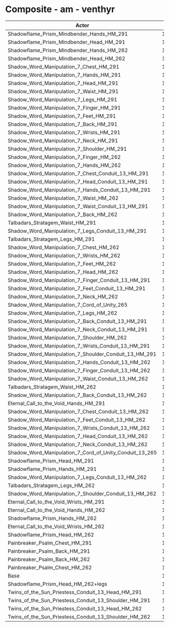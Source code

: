 # Composite - am - venthyr
| Actor | DPS | Increase |
|---|:---:|:---:|
|Shadowflame_Prism_Mindbender_Hands_HM_291|14091|17.67%|
|Shadowflame_Prism_Mindbender_Head_HM_291|14069|17.49%|
|Shadowflame_Prism_Mindbender_Hands_HM_262|13879|15.91%|
|Shadowflame_Prism_Mindbender_Head_HM_262|13813|15.36%|
|Shadow_Word_Manipulation_7_Chest_HM_291|13365|11.61%|
|Shadow_Word_Manipulation_7_Hands_HM_291|13361|11.58%|
|Shadow_Word_Manipulation_7_Head_HM_291|13349|11.48%|
|Shadow_Word_Manipulation_7_Waist_HM_291|13348|11.47%|
|Shadow_Word_Manipulation_7_Legs_HM_291|13328|11.30%|
|Shadow_Word_Manipulation_7_Finger_HM_291|13317|11.21%|
|Shadow_Word_Manipulation_7_Feet_HM_291|13312|11.17%|
|Shadow_Word_Manipulation_7_Back_HM_291|13277|10.88%|
|Shadow_Word_Manipulation_7_Wrists_HM_291|13257|10.71%|
|Shadow_Word_Manipulation_7_Neck_HM_291|13255|10.70%|
|Shadow_Word_Manipulation_7_Shoulder_HM_291|13249|10.64%|
|Shadow_Word_Manipulation_7_Finger_HM_262|13170|9.99%|
|Shadow_Word_Manipulation_7_Hands_HM_262|13168|9.97%|
|Shadow_Word_Manipulation_7_Chest_Conduit_13_HM_291|13164|9.93%|
|Shadow_Word_Manipulation_7_Head_Conduit_13_HM_291|13158|9.89%|
|Shadow_Word_Manipulation_7_Hands_Conduit_13_HM_291|13158|9.89%|
|Shadow_Word_Manipulation_7_Waist_HM_262|13157|9.88%|
|Shadow_Word_Manipulation_7_Waist_Conduit_13_HM_291|13144|9.77%|
|Shadow_Word_Manipulation_7_Back_HM_262|13138|9.72%|
|Talbadars_Stratagem_Waist_HM_291|13126|9.62%|
|Shadow_Word_Manipulation_7_Legs_Conduit_13_HM_291|13122|9.59%|
|Talbadars_Stratagem_Legs_HM_291|13122|9.58%|
|Shadow_Word_Manipulation_7_Chest_HM_262|13122|9.58%|
|Shadow_Word_Manipulation_7_Wrists_HM_262|13116|9.54%|
|Shadow_Word_Manipulation_7_Feet_HM_262|13116|9.54%|
|Shadow_Word_Manipulation_7_Head_HM_262|13111|9.49%|
|Shadow_Word_Manipulation_7_Finger_Conduit_13_HM_291|13109|9.48%|
|Shadow_Word_Manipulation_7_Feet_Conduit_13_HM_291|13108|9.47%|
|Shadow_Word_Manipulation_7_Neck_HM_262|13108|9.47%|
|Shadow_Word_Manipulation_7_Cord_of_Unity_265|13086|9.28%|
|Shadow_Word_Manipulation_7_Legs_HM_262|13081|9.24%|
|Shadow_Word_Manipulation_7_Back_Conduit_13_HM_291|13070|9.15%|
|Shadow_Word_Manipulation_7_Neck_Conduit_13_HM_291|13054|9.02%|
|Shadow_Word_Manipulation_7_Shoulder_HM_262|13052|9.00%|
|Shadow_Word_Manipulation_7_Wrists_Conduit_13_HM_291|13052|9.00%|
|Shadow_Word_Manipulation_7_Shoulder_Conduit_13_HM_291|13050|8.98%|
|Shadow_Word_Manipulation_7_Hands_Conduit_13_HM_262|12970|8.32%|
|Shadow_Word_Manipulation_7_Finger_Conduit_13_HM_262|12966|8.28%|
|Shadow_Word_Manipulation_7_Waist_Conduit_13_HM_262|12959|8.23%|
|Talbadars_Stratagem_Waist_HM_262|12938|8.05%|
|Shadow_Word_Manipulation_7_Back_Conduit_13_HM_262|12936|8.03%|
|Eternal_Call_to_the_Void_Hands_HM_291|12932|8.00%|
|Shadow_Word_Manipulation_7_Chest_Conduit_13_HM_262|12923|7.92%|
|Shadow_Word_Manipulation_7_Feet_Conduit_13_HM_262|12920|7.90%|
|Shadow_Word_Manipulation_7_Wrists_Conduit_13_HM_262|12917|7.87%|
|Shadow_Word_Manipulation_7_Head_Conduit_13_HM_262|12915|7.85%|
|Shadow_Word_Manipulation_7_Neck_Conduit_13_HM_262|12914|7.85%|
|Shadow_Word_Manipulation_7_Cord_of_Unity_Conduit_13_265|12896|7.70%|
|Shadowflame_Prism_Head_HM_291|12891|7.65%|
|Shadowflame_Prism_Hands_HM_291|12888|7.63%|
|Shadow_Word_Manipulation_7_Legs_Conduit_13_HM_262|12885|7.60%|
|Talbadars_Stratagem_Legs_HM_262|12883|7.59%|
|Shadow_Word_Manipulation_7_Shoulder_Conduit_13_HM_262|12847|7.29%|
|Eternal_Call_to_the_Void_Wrists_HM_291|12813|7.00%|
|Eternal_Call_to_the_Void_Hands_HM_262|12740|6.40%|
|Shadowflame_Prism_Hands_HM_262|12707|6.12%|
|Eternal_Call_to_the_Void_Wrists_HM_262|12679|5.88%|
|Shadowflame_Prism_Head_HM_262|12592|5.16%|
|Painbreaker_Psalm_Chest_HM_291|12465|4.10%|
|Painbreaker_Psalm_Back_HM_291|12404|3.59%|
|Painbreaker_Psalm_Back_HM_262|12264|2.42%|
|Painbreaker_Psalm_Chest_HM_262|12237|2.20%|
|Base|11974|0.00%|
|Shadowflame_Prism_Head_HM_262+legs|11963|-0.09%|
|Twins_of_the_Sun_Priestess_Conduit_13_Head_HM_291|11955|-0.16%|
|Twins_of_the_Sun_Priestess_Conduit_13_Shoulder_HM_291|11861|-0.95%|
|Twins_of_the_Sun_Priestess_Conduit_13_Head_HM_262|11738|-1.97%|
|Twins_of_the_Sun_Priestess_Conduit_13_Shoulder_HM_262|11677|-2.48%|
